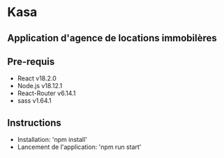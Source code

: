 ﻿# Kasa
## Application d'agence de locations immobilères
##  Pre-requis
- React v18.2.0
- Node.js v18.12.1
- React-Router v6.14.1
- sass v1.64.1
## Instructions
- Installation: 
	'npm install'
- Lancement de l'application: 
	'npm run start'
